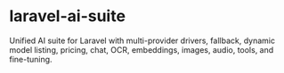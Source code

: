# laravel-ai-suite
Unified AI suite for Laravel with multi-provider drivers, fallback, dynamic model listing, pricing, chat, OCR, embeddings, images, audio, tools, and fine-tuning.
